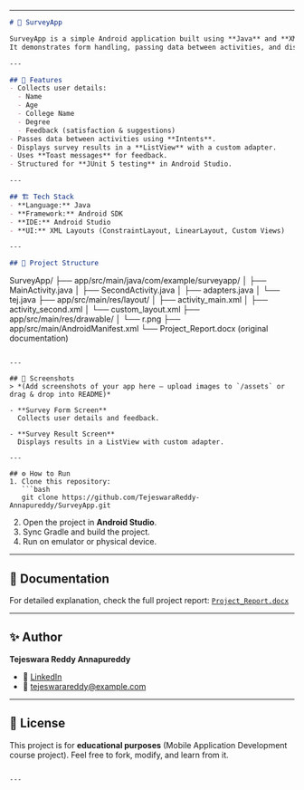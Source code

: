 
---

```markdown
# 📱 SurveyApp

SurveyApp is a simple Android application built using **Java** and **XML** in Android Studio.  
It demonstrates form handling, passing data between activities, and displaying results with a **custom adapter**.

---

## 🚀 Features
- Collects user details:
  - Name
  - Age
  - College Name
  - Degree
  - Feedback (satisfaction & suggestions)
- Passes data between activities using **Intents**.
- Displays survey results in a **ListView** with a custom adapter.
- Uses **Toast messages** for feedback.
- Structured for **JUnit 5 testing** in Android Studio.

---

## 🏗️ Tech Stack
- **Language:** Java  
- **Framework:** Android SDK  
- **IDE:** Android Studio  
- **UI:** XML Layouts (ConstraintLayout, LinearLayout, Custom Views)

---

## 📂 Project Structure
```

SurveyApp/
├── app/src/main/java/com/example/surveyapp/
│   ├── MainActivity.java
│   ├── SecondActivity.java
│   ├── adapters.java
│   └── tej.java
├── app/src/main/res/layout/
│   ├── activity\_main.xml
│   ├── activity\_second.xml
│   └── custom\_layout.xml
├── app/src/main/res/drawable/
│   └── r.png
├── app/src/main/AndroidManifest.xml
└── Project\_Report.docx   (original documentation)

````

---

## 📸 Screenshots
> *(Add screenshots of your app here – upload images to `/assets` or drag & drop into README)*

- **Survey Form Screen**  
  Collects user details and feedback.  

- **Survey Result Screen**  
  Displays results in a ListView with custom adapter.  

---

## ⚙️ How to Run
1. Clone this repository:
   ```bash
   git clone https://github.com/TejeswaraReddy-Annapureddy/SurveyApp.git
````

2. Open the project in **Android Studio**.
3. Sync Gradle and build the project.
4. Run on emulator or physical device.

---

## 📖 Documentation

For detailed explanation, check the full project report:
[`Project_Report.docx`](Project_Report.docx)

---

## ✨ Author

**Tejeswara Reddy Annapureddy**

* 💼 [LinkedIn](https://www.linkedin.com/in/tejeswarareddy-annapureddy)
* 📧 [tejeswarareddy@example.com](mailto:tejeswarareddy@example.com)

---

## 📝 License

This project is for **educational purposes** (Mobile Application Development course project).
Feel free to fork, modify, and learn from it.

```

---
